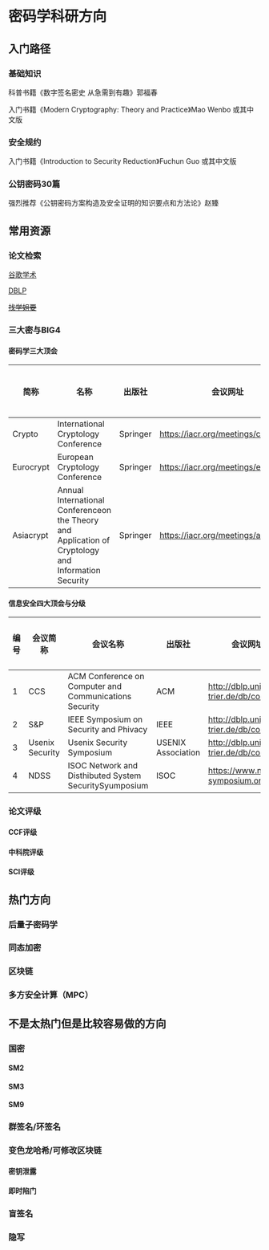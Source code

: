 # 密码学科研方向

## 入门路径

### 基础知识

科普书籍《数字签名密史 从急需到有趣》郭福春

入门书籍《Modern Cryptography: Theory and Practice》Mao Wenbo 或其中文版

### 安全规约

入门书籍《Introduction to Security Reduction》Fuchun Guo 或其中文版

### 公钥密码30篇

强烈推荐《公钥密码方案构造及安全证明的知识要点和方法论》赵臻  

## 常用资源

### 论文检索

[谷歌学术](https://scholar.google.com.hk/)

[DBLP](https://dblp.org/pid/67/5990.html)

~~[找学姐要](https://www.bilibili.com/video/BV1gV411i7vq)~~

### 三大密与BIG4

#### 密码学三大顶会

| 简称      | 名称                                                         | 出版社   | 会议网址                             | 推荐等级 |
| --------- | ------------------------------------------------------------ | -------- | ------------------------------------ | -------- |
| Crypto    | International Cryptology Conference                          | Springer | https://iacr.org/meetings/crypto/    | A        |
| Eurocrypt | European Cryptology Conference                               | Springer | https://iacr.org/meetings/eurocrypt/ | A        |
| Asiacrypt | Annual International Conferenceon the Theory and Application of Cryptology and Information Security | Springer | https://iacr.org/meetings/asiacrypt/ | A        |

#### 信息安全四大顶会与分级

| 编号 | 会议简称        | 会议名称                                               | 出版社             | 会议网址                              | 推荐等级 |
| ---- | --------------- | ------------------------------------------------------ | ------------------ | ------------------------------------- | -------- |
| 1    | CCS             | ACM Conference on Computer and Communications Security | ACM                | http://dblp.uni-trier.de/db/conf/ccs/ | A        |
| 2    | S&P             | IEEE Symposium on Security and Phivacy                 | IEEE               | http://dblp.uni-trier.de/db/conf/sp/  | A        |
| 3    | Usenix Security | Usenix Security Symposium                              | USENIX Association | http://dblp.uni-trier.de/db/conf/uss/ | A        |
| 4    | NDSS            | ISOC Network and Disthibuted System SecuritySyumposium | ISOC               | https://www.ndss-symposium.org/       | B        |

### 论文评级

#### CCF评级

#### 中科院评级

#### SCI评级

## 热门方向

### 后量子密码学

### 同态加密

### 区块链

### 多方安全计算（MPC）

## 不是太热门但是比较容易做的方向

### 国密

#### SM2

#### SM3

#### SM9

### 群签名/环签名

### 变色龙哈希/可修改区块链

#### 密钥泄露

#### 即时陷门

### 盲签名

### 隐写